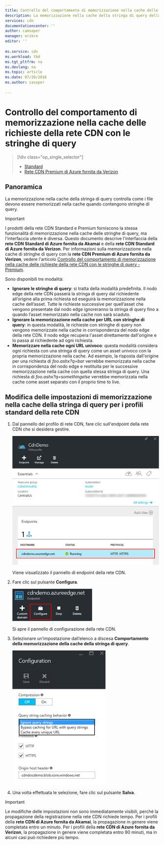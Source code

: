 ```yaml
---
title: Controllo del comportamento di memorizzazione nella cache delle richieste con stringhe di query nella rete CDN di Azure | Microsoft Docs
description: La memorizzazione nella cache della stringa di query della rete CDN controlla in che modo i file devono essere memorizzati nella cache quando contengono stringhe di query.
services: cdn
documentationcenter: ''
author: camsoper
manager: erikre
editor: ''

ms.service: cdn
ms.workload: tbd
ms.tgt_pltfrm: na
ms.devlang: na
ms.topic: article
ms.date: 07/28/2016
ms.author: casoper

---
```

# Controllo del comportamento di memorizzazione nella cache delle richieste della rete CDN con le stringhe di query
> [!div class="op_single_selector"]
> * [Standard](cdn-query-string.md)
> * [Rete CDN Premium di Azure fornita da Verizon](cdn-query-string-premium.md)
> 
> 

## Panoramica
La memorizzazione nella cache della stringa di query controlla come i file devono essere memorizzati nella cache quando contengono stringhe di query.

> [!IMPORTANT]
> I prodotti della rete CDN Standard e Premium forniscono la stessa funzionalità di memorizzazione nella cache delle stringhe di query, ma l'interfaccia utente è diversa. Questo documento descrive l'interfaccia della **rete CDN Standard di Azure fornita da Akamai** e della **rete CDN Standard di Azure fornita da Verizon**. Per informazioni sulla memorizzazione nella cache di stringhe di query con la **rete CDN Premium di Azure fornita da Verizon**, vedere l'articolo [Controllo del comportamento di memorizzazione nella cache delle richieste della rete CDN con le stringhe di query - Premium](cdn-query-string-premium.md).
> 
> 

Sono disponibili tre modalità:

* **Ignorare le stringhe di query**: si tratta della modalità predefinita. Il nodo edge della rete CDN passerà la stringa di query dal richiedente all’origine alla prima richiesta ed eseguirà la memorizzazione nella cache dell’asset. Tutte le richieste successive per quell’asset che vengono presentate dal nodo edge ignoreranno la stringa di query fino a quando l’asset memorizzato nella cache non sarà scaduto.
* **Ignorare la memorizzazione nella cache per URL con stringhe di query**: in questa modalità, le richieste con stringhe di query non vengono memorizzate nella cache in corrispondenza del nodo edge della rete CDN. Il nodo edge recupera l'asset direttamente dall'origine e lo passa al richiedente ad ogni richiesta.
* **Memorizzare nella cache ogni URL univoco**: questa modalità considera ogni richiesta con una stringa di query come un asset univoco con la propria memorizzazione nella cache. Ad esempio, la risposta dall'origine per una richiesta di *foo.ashx?q=bar* verrebbe memorizzata nella cache in corrispondenza del nodo edge e restituita per le successive memorizzazione nella cache con quella stessa stringa di query. Una richiesta di *foo.ashx?q=somethingelse* verrebbe memorizzata nella cache come asset separato con il proprio time to live.

## Modifica delle impostazioni di memorizzazione nella cache della stringa di query per i profili standard della rete CDN
1. Dal pannello del profilo di rete CDN, fare clic sull'endpoint della rete CDN che si desidera gestire.
   
    ![Endpoint del pannello del profilo di rete CDN](./media/cdn-query-string/cdn-endpoints.png)
   
    Viene visualizzato il pannello di endpoint della rete CDN.
2. Fare clic sul pulsante **Configura**.
   
    ![Pulsante Gestisci pannello del profilo di rete CDN](./media/cdn-query-string/cdn-config-btn.png)
   
    Si apre il pannello di configurazione della rete CDN.
3. Selezionare un’impostazione dall’elenco a discesa **Comportamento della memorizzazione della cache della stringa di query**.
   
    ![Opzioni della memorizzazione nella cache della stringa di query della rete CDN](./media/cdn-query-string/cdn-query-string.png)
4. Una volta effettuata le selezione, fare clic sul pulsante **Salva**.

> [!IMPORTANT]
> Le modifiche delle impostazioni non sono immediatamente visibili, perché la propagazione della registrazione nella rete CDN richiede tempo. Per i profili della <b>rete CDN di Azure fornita da Akamai</b>, la propagazione in genere viene completata entro un minuto. Per i profili della <b>rete CDN di Azure fornita da Verizon</b>, la propagazione in genere viene completata entro 90 minuti, ma in alcuni casi può richiedere più tempo.
> 
> 

<!---HONumber=AcomDC_0803_2016-->